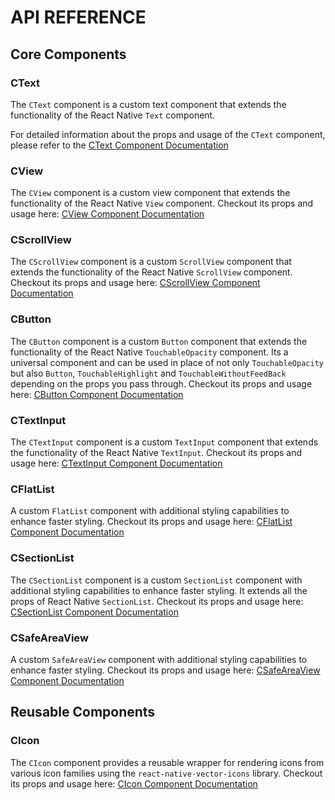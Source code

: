 # API REFERENCE

## Core Components

### CText

The `CText` component is a custom text component that extends the functionality of the React Native `Text` component.

For detailed information about the props and usage of the `CText` component, please refer to the [CText Component Documentation](../core/text/CText.md)

### CView

The `CView` component is a custom view component that extends the functionality of the React Native `View` component.
Checkout its props and usage here: [CView Component Documentation](../core/view/CView.md)

### CScrollView

The `CScrollView` component is a custom `ScrollView` component that extends the functionality of the React Native `ScrollView` component.
Checkout its props and usage here: [CScrollView Component Documentation](../core/scrollview/CScrollView.md)

### CButton

The `CButton` component is a custom `Button` component that extends the functionality of the React Native `TouchableOpacity` component. Its a universal component and can be used in place of not only `TouchableOpacity` but also `Button`, `TouchableHighlight` and `TouchableWithoutFeedBack` depending on the props you pass through.
Checkout its props and usage here: [CButton Component Documentation](../core/button/CButton.md)

### CTextInput

The `CTextInput` component is a custom `TextInput` component that extends the functionality of the React Native `TextInput`.
Checkout its props and usage here: [CTextInput Component Documentation](../core/input/textinput/CTtextInput.md)

### CFlatList

A custom `FlatList` component with additional styling capabilities to enhance faster styling.
Checkout its props and usage here: [CFlatList Component Documentation](../core/flatlist/CFlatList.md)

### CSectionList

The `CSectionList` component is a custom `SectionList` component with additional styling capabilities to enhance faster styling. It extends all the props of React Native `SectionList`.
Checkout its props and usage here: [CSectionList Component Documentation](../core/sectionlist/CSectionList.md)

### CSafeAreaView

A custom `SafeAreaView` component with additional styling capabilities to enhance faster styling.
Checkout its props and usage here: [CSafeAreaView Component Documentation](../core/safeareaview/CSafeAreaView.md)

## Reusable Components

### CIcon

The `CIcon` component provides a reusable wrapper for rendering icons from various icon families using the `react-native-vector-icons` library.
Checkout its props and usage here: [CIcon Component Documentation](../reusable/icon/CIcon.md)
